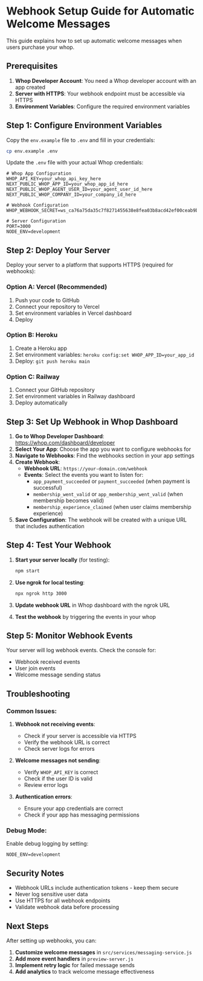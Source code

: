 # Webhook Setup Guide for Automatic Welcome Messages

This guide explains how to set up automatic welcome messages when users purchase your whop.

## Prerequisites

1. **Whop Developer Account**: You need a Whop developer account with an app created
2. **Server with HTTPS**: Your webhook endpoint must be accessible via HTTPS
3. **Environment Variables**: Configure the required environment variables

## Step 1: Configure Environment Variables

Copy the `env.example` file to `.env` and fill in your credentials:

```bash
cp env.example .env
```

Update the `.env` file with your actual Whop credentials:

```env
# Whop App Configuration
WHOP_API_KEY=your_whop_api_key_here
NEXT_PUBLIC_WHOP_APP_ID=your_whop_app_id_here
NEXT_PUBLIC_WHOP_AGENT_USER_ID=your_agent_user_id_here
NEXT_PUBLIC_WHOP_COMPANY_ID=your_company_id_here

# Webhook Configuration
WHOP_WEBHOOK_SECRET=ws_ca76a75da35c7f8271455638e8fea03b8acd42ef00ceab9b4fc037f3bb284fa7

# Server Configuration
PORT=3000
NODE_ENV=development
```

## Step 2: Deploy Your Server

Deploy your server to a platform that supports HTTPS (required for webhooks):

### Option A: Vercel (Recommended)
1. Push your code to GitHub
2. Connect your repository to Vercel
3. Set environment variables in Vercel dashboard
4. Deploy

### Option B: Heroku
1. Create a Heroku app
2. Set environment variables: `heroku config:set WHOP_APP_ID=your_app_id`
3. Deploy: `git push heroku main`

### Option C: Railway
1. Connect your GitHub repository
2. Set environment variables in Railway dashboard
3. Deploy automatically

## Step 3: Set Up Webhook in Whop Dashboard

1. **Go to Whop Developer Dashboard**: https://whop.com/dashboard/developer
2. **Select Your App**: Choose the app you want to configure webhooks for
3. **Navigate to Webhooks**: Find the webhooks section in your app settings
4. **Create Webhook**:
   - **Webhook URL**: `https://your-domain.com/webhook`
   - **Events**: Select the events you want to listen for:
     - `app_payment_succeeded` or `payment_succeeded` (when payment is successful)
     - `membership_went_valid` or `app_membership_went_valid` (when membership becomes valid)
     - `membership_experience_claimed` (when user claims membership experience)
5. **Save Configuration**: The webhook will be created with a unique URL that includes authentication

## Step 4: Test Your Webhook

1. **Start your server locally** (for testing):
   ```bash
   npm start
   ```

2. **Use ngrok for local testing**:
   ```bash
   npx ngrok http 3000
   ```

3. **Update webhook URL** in Whop dashboard with the ngrok URL

4. **Test the webhook** by triggering the events in your whop

## Step 5: Monitor Webhook Events

Your server will log webhook events. Check the console for:
- Webhook received events
- User join events
- Welcome message sending status

## Troubleshooting

### Common Issues:

1. **Webhook not receiving events**:
   - Check if your server is accessible via HTTPS
   - Verify the webhook URL is correct
   - Check server logs for errors

2. **Welcome messages not sending**:
   - Verify `WHOP_API_KEY` is correct
   - Check if the user ID is valid
   - Review error logs

3. **Authentication errors**:
   - Ensure your app credentials are correct
   - Check if your app has messaging permissions

### Debug Mode:

Enable debug logging by setting:
```env
NODE_ENV=development
```

## Security Notes

- Webhook URLs include authentication tokens - keep them secure
- Never log sensitive user data
- Use HTTPS for all webhook endpoints
- Validate webhook data before processing

## Next Steps

After setting up webhooks, you can:

1. **Customize welcome messages** in `src/services/messaging-service.js`
2. **Add more event handlers** in `preview-server.js`
3. **Implement retry logic** for failed message sends
4. **Add analytics** to track welcome message effectiveness
